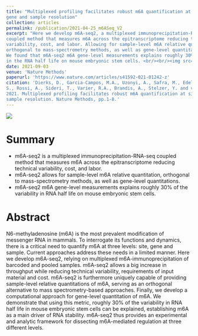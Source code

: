 ```yaml
---
title: "Multiplexed profiling facilitates robust m6A quantification at site, 
gene and sample resolution"
collection: articles
permalink: /publication/2021-04-25_m6ASeq_V2
excerpt: "Here we develop m6A-seq2, a multiplexed immunoprecipitation-RNA-seq 
coupled method that measures m6A across the epitranscriptome reducing technical
variability, cost, and labor. Allowing for sample-level m6A relative quantitations,
orthogonal to mass-spectrometry methods, as well as gene-level quantitations. 
We found that m6A-seq2 m6A gene-level measurements explains roughly 30% of the variability
in the RNA half life on mouse embryonic stem cells. <br/><br/><img src='/images/publications_figs/m6ASeq2.png'><br/>"
date: 2021-09-03
venue: 'Nature Methods'
paperurl: 'https://www.nature.com/articles/s41592-021-01242-z' 
citation: 'Dierks, D., Garcia-Campos, M.A., Uzonyi, A., Safra, M., Edelheit,
S., Rossi, A., Sideri, T., Varier, R.A., Brandis, A., Stelzer, Y. and van Werven, F.,
2021. Multiplexed profiling facilitates robust m6A quantification at site, gene and
sample resolution. Nature Methods, pp.1-8.'
---
```


![](/images/publications_figs/m6ASeq2.png)

Summary
========

* m6A-seq2 is a multiplexed immunoprecipitation-RNA-seq coupled method that 
measures m6A across the epitranscriptome reducing technical variability, cost,
and labor.
* m6A-seq2 allows for sample-level m6A relative quantitation, orthogonal to 
mass-spectrometry methods, as well as gene-level quantitations.
* m6A-seq2 m6A gene-level measurements explains roughly 30% of the variability
in RNA half life on mouse embryonic stem cells.

Abstract
=========

N6-methyladenosine (m6A) is the most prevalent modification of messenger RNA 
in mammals. To interrogate its functions and dynamics, there is a critical
need to quantify m6A at three levels: site, gene and sample. Current approaches 
address these needs in a limited manner. Here we develop m6A-seq2, relying on 
multiplexed m6A-immunoprecipitation of barcoded and pooled samples. m6A-seq2 
allows a big increase in throughput while reducing technical variability, 
requirements of input material and cost. m6A-seq2 is furthermore uniquely 
capable of providing sample-level relative quantitations of m6A, serving as 
an orthogonal alternative to mass spectrometry-based approaches. Finally, 
we develop a computational approach for gene-level quantitation of m6A. We 
demonstrate that using this metric, roughly 30% of the variability in RNA 
half life in mouse embryonic stem cells can be explained, establishing m6A 
as a main driver of RNA stability. m6A-seq2 thus provides an experimental 
and analytic framework for dissecting m6A-mediated regulation at three 
different levels.
